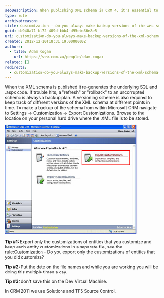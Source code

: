 ```yaml
---
seoDescription: When publishing XML schema in CRM 4, it's essential to maintain a versioning scheme and regularly back up the schema to avoid corruption. Export customizations from Settings > Customization > Export Customizations, naming files with dates for easy tracking.
type: rule
archivedreason:
title: Customization - Do you always make backup versions of the XML schema? (CRM 4 only)
guid: eb940a71-b172-409d-bbb4-d95eba36e8e5
uri: customization-do-you-always-make-backup-versions-of-the-xml-schema-crm-4-only
created: 2012-12-10T18:31:19.0000000Z
authors:
  - title: Adam Cogan
    url: https://ssw.com.au/people/adam-cogan
related: []
redirects:
  - customization-do-you-always-make-backup-versions-of-the-xml-schema-(crm-4-only)
---
```


When the XML schema is published it re-generates the underlying SQL and .aspx code. If trouble hits, a "refresh" or "rollback" to an uncorrupted schema is always a backup plan. A versioning scheme is also required to keep track of different versions of the XML schema at different points in time. To make a backup of the schema from within Microsoft CRM navigate to Settings -&gt; Customization -&gt; Export Customizations. Browse to the location on your personal hard drive where the .XML file is to be stored.

<!--endintro-->

![Figure: Export customizations as backup](CRM_CustomizationPane.jpg)

**Tip #1:** Export only the customizations of entities that you customize and keep each entity customizations in a separate file, see the rule:[Customization](/customization-do-you-only-export-the-customizations-and-related-ones-that-you-have-made-only-for-crm-4-0) - Do you export only the customizations of entities that you did customize?

**Tip #2:** Put the date on the file names and while you are working you will be doing this multiple times a day.

**Tip #3:** don't save this on the Dev Virtual Machine.

In CRM 2011 we use Solutions and TFS Source Control.
